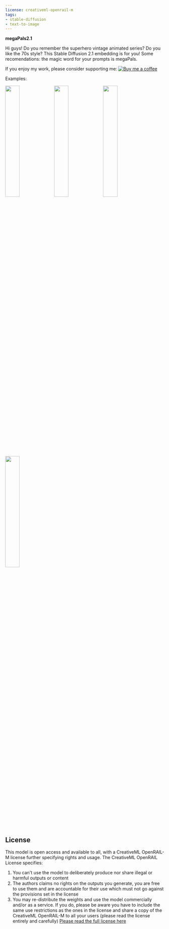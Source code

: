 ```yaml
---
license: creativeml-openrail-m
tags:
- stable-diffusion
- text-to-image
---
```


**megaPals2.1**

Hi guys! Do you remember the superhero vintage animated series? Do you like the 70s style? This Stable Diffusion 2.1 embedding is for you! Some recomendations: the magic word for your prompts is megaPals.

If you enjoy my work, please consider supporting me:
[![Buy me a coffee](https://badgen.net/badge/icon/buymeacoffee?icon=buymeacoffee&label)](https://www.buymeacoffee.com/elrivx)

Examples:

<img src=https://imgur.com/wZmw8Xr.png width=30% height=30%>
<img src=https://imgur.com/JJGBmT8.png width=30% height=30%>
<img src=https://imgur.com/0Nr4IJm.png width=30% height=30%>
<img src=https://imgur.com/rRN9r1N.png width=30% height=30%>


## License

This model is open access and available to all, with a CreativeML OpenRAIL-M license further specifying rights and usage.
The CreativeML OpenRAIL License specifies: 

1. You can't use the model to deliberately produce nor share illegal or harmful outputs or content 
2. The authors claims no rights on the outputs you generate, you are free to use them and are accountable for their use which must not go against the provisions set in the license
3. You may re-distribute the weights and use the model commercially and/or as a service. If you do, please be aware you have to include the same use restrictions as the ones in the license and share a copy of the CreativeML OpenRAIL-M to all your users (please read the license entirely and carefully)
[Please read the full license here](https://huggingface.co/spaces/CompVis/stable-diffusion-license)
